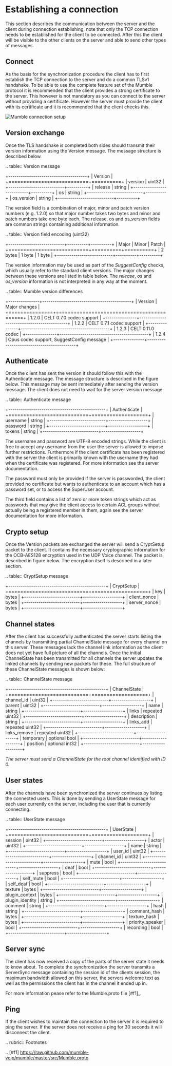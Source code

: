 # Establishing a connection

This section describes the communication between the server and the client
during connection establishing, note that only the TCP connection needs
to be established for the client to be connected. After this the client
will be visible to the other clients on the server and able to send other
types of messages.

## Connect

As the basis for the synchronization procedure the client has to first
establish the TCP connection to the server and do a common TLSv1 handshake.
To be able to use the complete feature set of the Mumble protocol it is
recommended that the client provides a strong certificate to the server.
This however is not mandatory as you can connect to the server without
providing a certificate. However the server must provide the client with
its certificate and it is recommended that the client checks this.

![Mumble connection setup](resources/mumble_connection_setup.png)

## Version exchange

Once the TLS handshake is completed both sides should transmit their version
information using the Version message. The message structure is described below.

.. table:: Version message

   +--------------------------------------+
   | Version                              |
   +===========================+==========+
   | version                   | uint32   |
   +---------------------------+----------+
   | release                   | string   |
   +---------------------------+----------+
   | os                        | string   |
   +---------------------------+----------+
   | os_version                | string   |
   +---------------------------+----------+

The version field is a combination of major, minor and patch version numbers (e.g. 1.2.0)
so that major number takes two bytes and minor and patch numbers take one byte each.
The release, os and os\_version
fields are common strings containing additional information.

.. table:: Version field encoding (uint32)

   +---------------------------+----------+----------+
   | Major                     | Minor    | Patch    |
   +===========================+==========+==========+
   | 2 bytes                   | 1 byte   | 1 byte   |
   +---------------------------+----------+----------+

The version information may be used as part of the *SuggestConfig* checks, which usually
refer to the standard client versions. The major changes between these versions are listed
in table below. The *release*, *os* and *os_version* information is not interpreted in
any way at the moment.

.. table:: Mumble version differences

   +---------------+-------------------------------------------+
   | Version       | Major changes                             |
   +===============+===========================================+
   | 1.2.0         | CELT 0.7.0 codec support                  |
   +---------------+-------------------------------------------+ 
   | 1.2.2         | CELT 0.7.1 codec support                  |
   +---------------+-------------------------------------------+
   | 1.2.3         | CELT 0.11.0 codec                         |
   +---------------+-------------------------------------------+
   | 1.2.4         | Opus codec support, SuggestConfig message |
   +---------------+-------------------------------------------+

## Authenticate

Once the client has sent the version it should follow this with the Authenticate message.
The message structure is described in the figure below. This message may be sent immediately
after sending the version message. The client does not need to wait for the server version
message.

.. table:: Authenticate message

   +-----------------------------------------------+
   | Authenticate                                  |
   +===========================+===================+
   | username                  | string            |
   +---------------------------+-------------------+
   | password                  | string            |
   +---------------------------+-------------------+
   | tokens                    | string            |
   +---------------------------+-------------------+

The username and password are UTF-8 encoded strings. While the client is free to accept any
username from the user the server is allowed to impose further restrictions. Furthermore
if the client certificate has been registered with the server the client is primarily
known with the username they had when the certificate was registered. For more
information see the server documentation.

The password must only be provided if the server is passworded, the client provided no
certificate but wants to authenticate to an account which has a password set, or to
access the SuperUser account.

The third field contains a list of zero or more token strings which act as passwords
that may give the client access to certain ACL groups without actually being a
registered member in them, again see the server documentation for more information.

## Crypto setup

Once the Version packets are exchanged the server will send a CryptSetup packet to
the client. It contains the necessary cryptographic information for the OCB-AES128
encryption used in the UDP Voice channel. The packet is described in figure
below. The encryption itself is described in a later section.

.. table:: CryptSetup message

   +-----------------------------------------------+
   | CryptSetup                                    |
   +===========================+===================+
   | key                       | bytes             |
   +---------------------------+-------------------+
   | client_nonce              | bytes             |
   +---------------------------+-------------------+
   | server_nonce              | bytes             |
   +---------------------------+-------------------+

## Channel states

After the client has successfully authenticated the server starts listing the channels
by transmitting partial ChannelState message for every channel on this server. These
messages lack the channel link information as the client does not yet have full
picture of all the channels. Once the initial ChannelState has been transmitted
for all channels the server updates the linked channels by sending new packets for
these. The full structure of these ChannelState messages is shown below:

.. table:: ChannelState message

   +-----------------------------------------------+
   | ChannelState                                  |
   +===========================+===================+
   | channel_id                | uint32            |
   +---------------------------+-------------------+
   | parent                    | uint32            |
   +---------------------------+-------------------+
   | name                      | string            |
   +---------------------------+-------------------+
   | links                     | repeated uint32   |
   +---------------------------+-------------------+
   | description               | string            |
   +---------------------------+-------------------+
   | links_add                 | repeated uint32   |
   +---------------------------+-------------------+
   | links_remove              | repeated uint32   |
   +---------------------------+-------------------+
   | temporary                 | optional bool     |
   +---------------------------+-------------------+
   | position                  | optional int32    |
   +---------------------------+-------------------+


*The server must send a ChannelState for the root channel identified with ID 0.*

## User states

After the channels have been synchronized the server continues by listing the
connected users. This is done by sending a UserState message for each user
currently on the server, including the user that is currently connecting.

.. table:: UserState message

   +-----------------------------------------------+
   | UserState                                     |
   +===========================+===================+
   | session                   | uint32            |
   +---------------------------+-------------------+
   | actor                     | uint32            |
   +---------------------------+-------------------+
   | name                      | string            |
   +---------------------------+-------------------+
   | user_id                   | uint32            |
   +---------------------------+-------------------+
   | channel_id                | uint32            |
   +---------------------------+-------------------+
   | mute                      | bool              |
   +---------------------------+-------------------+
   | deaf                      | bool              |
   +---------------------------+-------------------+
   | suppress                  | bool              |
   +---------------------------+-------------------+
   | self_mute                 | bool              |
   +---------------------------+-------------------+
   | self_deaf                 | bool              |
   +---------------------------+-------------------+
   | texture                   | bytes             |
   +---------------------------+-------------------+
   | plugin_context            | bytes             |
   +---------------------------+-------------------+
   | plugin_identity           | string            |
   +---------------------------+-------------------+
   | comment                   | string            |
   +---------------------------+-------------------+
   | hash                      | string            |
   +---------------------------+-------------------+
   | comment_hash              | bytes             |
   +---------------------------+-------------------+
   | texture_hash              | bytes             |
   +---------------------------+-------------------+
   | priority_speaker          | bool              |
   +---------------------------+-------------------+
   | recording                 | bool              |
   +---------------------------+-------------------+

## Server sync

The client has now received a copy of the parts of the server state it
needs to know about. To complete the synchronization the server transmits
a ServerSync message containing the session id of the clients session,
the maximum bandwidth allowed on this server, the servers welcome text
as well as the permissions the client has in the channel it ended up in.

For more information pease refer to the Mumble.proto file [#f1]_.

## Ping

If the client wishes to maintain the connection to the server it is required
to ping the server. If the server does not receive a ping for 30 seconds it
will disconnect the client.

..      rubric:: Footnotes

.. [#f1] https://raw.github.com/mumble-voip/mumble/master/src/Mumble.proto